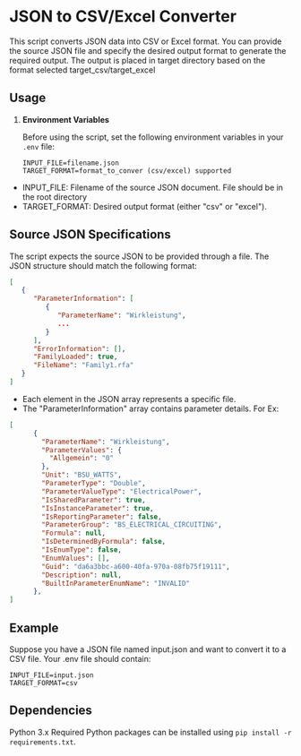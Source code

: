 # JSON to CSV/Excel Converter

This script converts JSON data into CSV or Excel format. You can provide the source JSON file and specify the desired output format to generate the required output.
The output is placed in target directory based on the format selected target_csv/target_excel
## Usage

1. **Environment Variables**

   Before using the script, set the following environment variables in your `.env` file:

   ```env
   INPUT_FILE=filename.json
   TARGET_FORMAT=format_to_conver (csv/excel) supported

- INPUT_FILE: Filename of the  source JSON document. File should be in the root directory
- TARGET_FORMAT: Desired output format (either "csv" or "excel").

## Source JSON Specifications
The script expects the source JSON to be provided through a file. The JSON structure should match the following format:


```json
[
   {
      "ParameterInformation": [
         {
            "ParameterName": "Wirkleistung",
            ...
         }
      ],
      "ErrorInformation": [],
      "FamilyLoaded": true,
      "FileName": "Family1.rfa"
   }
]
```




- Each element in the JSON array represents a specific file.
- The "ParameterInformation" array contains parameter details. For Ex:

```json
[
      {
        "ParameterName": "Wirkleistung",
        "ParameterValues": {
          "Allgemein": "0"
        },
        "Unit": "BSU_WATTS",
        "ParameterType": "Double",
        "ParameterValueType": "ElectricalPower",
        "IsSharedParameter": true,
        "IsInstanceParameter": true,
        "IsReportingParameter": false,
        "ParameterGroup": "BS_ELECTRICAL_CIRCUITING",
        "Formula": null,
        "IsDeterminedByFormula": false,
        "IsEnumType": false,
        "EnumValues": [],
        "Guid": "da6a3bbc-a600-40fa-970a-08fb75f19111",
        "Description": null,
        "BuiltInParameterEnumName": "INVALID"
      },
]
```

## Example
Suppose you have a JSON file named input.json and want to convert it to a CSV file. Your .env file should contain:

````
INPUT_FILE=input.json
TARGET_FORMAT=csv
````


## Dependencies
Python 3.x
Required Python packages can be installed using `pip install -r requirements.txt`.

